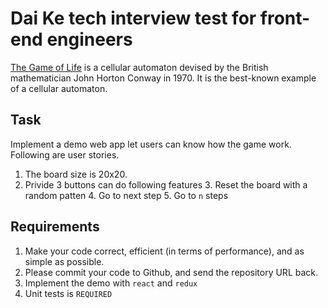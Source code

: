 # Dai Ke tech interview test for front-end engineers

[The Game of Life](https://en.wikipedia.org/wiki/Conway%27s_Game_of_Life) is a cellular automaton devised by the British mathematician   John Horton Conway   in 1970.   It is the best-known example of a cellular automaton.


## Task

Implement a demo web app let users can know how the game work. Following are user stories.

1. The board size is 20x20.
2. Privide 3 buttons can do following features
   3. Reset the board with a random patten
   4. Go to next step
   5. Go to `n` steps

## Requirements

1. Make your code correct, efficient (in terms of performance), and as simple as possible.
2. Please commit your code to Github, and send the repository URL back.
3. Implement the demo with `react` and `redux`
4. Unit tests is `REQUIRED`
